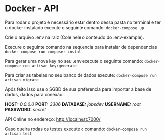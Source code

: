 # Docker - API
  
Para rodar o projeto é necessário estar dentro dessa pasta no terminal e ter o docker instalado execute o seguinte comando:
`docker-compose up`

Crie o arquivo .env na raiz (Cole nele o conteudo do .env-example).

Execure o seguinte comando na sequencia para instalar de dependencias 
`docker-compose run composer install`

Para gerar uma nova key no seu .env execute o seguinte comando:
`docker-compose run artisan key:generate`

Para criar as tabelas no seu banco de dados execute:
`docker-compose run artisan migrate`

Após feito isso use o SGBD de sua preferencia para importar a base de dados, dados para conexão:

**HOST:** _0.0.0.0_
**PORT:** _3306_
**DATABASE:** _jobsdev_
**USERNAME:** _root_
**PASSWORD:** _secret_

API Online no endereço:
[http://localhost:7000/](http://localhost:7000/)

Caso queira rodas os testes execute o comando:
`docker-compose run artisan test`

